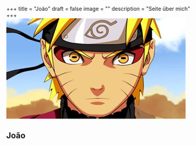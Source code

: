 +++
title = "João"
draft = false
image = ""
description = "Seite über mich"
+++
![](download-4-.jpg)

## João